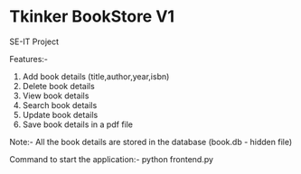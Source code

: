# Tkinker BookStore V1
SE-IT Project

Features:-
1. Add book details (title,author,year,isbn)
2. Delete book details
3. View book details
4. Search book details
5. Update book details
6. Save book details in a pdf file

Note:-
All the book details are stored in the database (book.db - hidden file)

Command to start the application:-
python frontend.py
